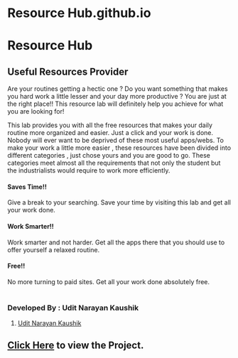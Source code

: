 # Resource Hub.github.io
# Resource Hub
## Useful Resources Provider


Are your routines getting a hectic one ? Do you want something that makes you hard work a little lesser and your day more productive ?
You are just at the right place!! This resource lab will definitely help you achieve for what you are looking for!

This lab provides you with all the free resources that makes your daily routine more organized and easier. Just a click and your work is done. Nobody will ever want to be deprived of these most useful apps/webs. To make your work a little more easier , these resources have been divided into different categories , just chose yours and you are good to go. These categories meet almost all  the requirements that not only the student but the industrialists would require to work more efficiently.

#### Saves Time!!
Give a break to your searching. Save your time by visiting this lab and get all your work done.

#### Work Smarter!!
Work smarter and not harder. Get all the apps there that you should use to offer yourself a relaxed routine.

#### Free!!
No more turning to paid sites. Get all your work done absolutely free.
<br>
<br>


### Developed By : <strong>Udit Narayan Kaushik</strong>

1. [Udit Narayan Kaushik](https://github.com/Udit-Narayan-Kaushik)<br>



## [Click Here](https://github.com/Udit-Narayan-Kaushik/Resource_Hub) to view the Project.
